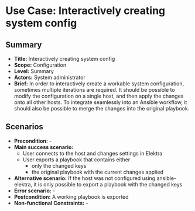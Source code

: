 # Use Case: Interactively creating system config

## Summary

- **Title:** Interactively creating system config
- **Scope:** Configuration
- **Level:** Summary
- **Actors:** System administrator
- **Brief:** In order to interactively create a workable system configuration, sometimes multiple iterations are required. 
It should be possible to modify the configuration on a single host, and then apply the changes onto all other hosts.
To integrate seamlessly into an Ansible workflow, it should also be possible to merge the changes into the original playbook.

## Scenarios

- **Precondition:** -
- **Main success scenario:** 
  - User connects to the host and changes settings in Elektra
  - User exports a playbook that contains either
    - only the changed keys
    - the original playbook with the current changes applied
- **Alternative scenario:** If the host was not configured using ansible-elektra, it is only possible to export a playbook with the changed keys
- **Error scenario:** -
- **Postcondition:** A working playbook is exported
- **Non-functional Constraints:** -

